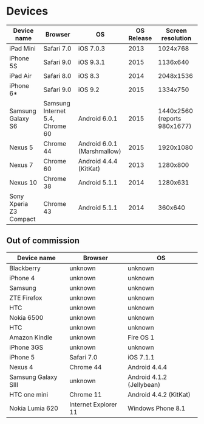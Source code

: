 # Devices

Device name            | Browser              | OS                          | OS Release | Screen resolution
-----------            | -----------          | -----------                 | ---------- | -----------------
iPad Mini              | Safari 7.0           | iOS 7.0.3                   | 2013       | 1024x768
iPhone 5S              | Safari 9.0           | iOS 9.3.1                   | 2015       | 1136x640
iPad Air               | Safari 8.0           | iOS 8.3                     | 2014       | 2048x1536
iPhone 6*              | Safari 9.0           | iOS 9.2                     | 2015       | 1334x750
Samsung Galaxy S6      | Samsung Internet 5.4, Chrome 60 | Android 6.0.1    | 2015       | 1440x2560 (reports 980x1677)
Nexus 5                | Chrome 44            | Android 6.0.1 (Marshmallow) | 2015       | 1920x1080
Nexus 7                | Chrome 60            | Android 4.4.4 (KitKat)      | 2013       | 1280x800
Nexus 10               | Chrome 38            | Android 5.1.1               | 2014       | 1280x631
Sony Xperia Z3 Compact | Chrome 43            | Android 5.1.1               | 2014       | 360x640



## Out of commission

Device name   | Browser     | OS
-----------   | ----------- | -----------
Blackberry    | unknown     | unknown
iPhone 4      | unknown     | unknown
Samsung       | unknown     | unknown
ZTE Firefox   | unknown     | unknown
HTC           | unknown     | unknown
Nokia 6500    | unknown     | unknown
HTC           | unknown     | unknown
Amazon Kindle | unknown     | Fire OS 1
iPhone 3GS    | unknown     | unknown
iPhone 5      | Safari 7.0  | iOS 7.1.1
Nexus 4       | Chrome 44   | Android 4.4.4
Samsung Galaxy SIII  | unknown | Android 4.1.2 (Jellybean)
HTC one mini  | Chrome 11   | Android 4.4.2 (KitKat)
Nokia Lumia 620 | Internet Explorer 11 | Windows Phone 8.1
